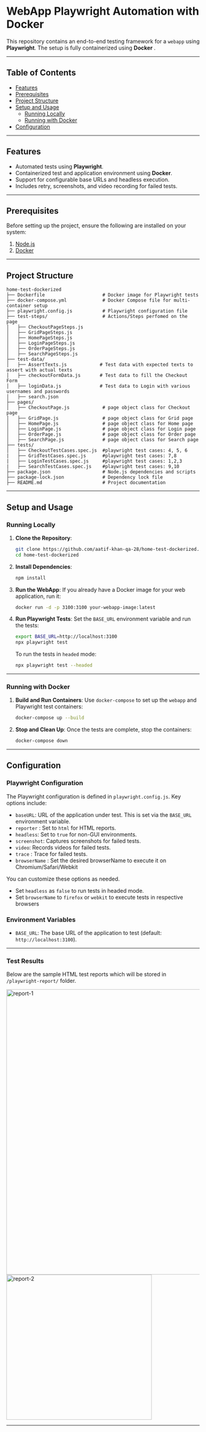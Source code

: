 # **WebApp Playwright Automation with Docker**

This repository contains an end-to-end testing framework for a `webapp` using **Playwright**. The setup is fully containerized using **Docker** .

---

## **Table of Contents**
- [Features](#features)
- [Prerequisites](#prerequisites)
- [Project Structure](#project-structure)
- [Setup and Usage](#setup-and-usage)
  - [Running Locally](#running-locally)
  - [Running with Docker](#running-with-docker)
- [Configuration](#configuration)

---

## **Features**
- Automated tests using **Playwright**.
- Containerized test and application environment using **Docker**.
- Support for configurable base URLs and headless execution.
- Includes retry, screenshots, and video recording for failed tests.

---

## **Prerequisites**
Before setting up the project, ensure the following are installed on your system:
1. [Node.js](https://nodejs.org/)
2. [Docker](https://www.docker.com/)

---

## **Project Structure**
```plaintext
home-test-dockerized
├── Dockerfile                     # Docker image for Playwright tests
├── docker-compose.yml             # Docker Compose file for multi-container setup
├── playwright.config.js           # Playwright configuration file
├── test-steps/                    # Actions/Steps perfomed on the page
│   ├── CheckoutPageSteps.js       
│   ├── GridPageSteps.js           
│   ├── HomePageSteps.js           
│   ├── LoginPageSteps.js          
│   ├── OrderPageSteps.js          
│   ├── SearchPageSteps.js    
├── test-data/    
│   ├── AssertTexts.js            # Test data with expected texts to assert with actual texts
│   ├── checkoutFormData.js       # Test data to fill the Checkout Form
│   ├── loginData.js              # Test data to Login with various usernames and passwords
│   ├── search.json   
├── pages/
│   ├── CheckoutPage.js            # page object class for Checkout page  
│   ├── GridPage.js                # page object class for Grid page 
│   ├── HomePage.js                # page object class for Home page  
│   ├── LoginPage.js               # page object class for Login page 
│   ├── OrderPage.js               # page object class for Order page  
│   ├── SearchPage.js              # page object class for Search page 
├── tests/
│   ├── CheckoutTestCases.spec.js  #playwright test cases: 4, 5, 6
|   ├── GridTestCases.spec.js      #playwright test cases: 7,8
|   ├── LoginTestCases.spec.js     #playwright test cases: 1,2,3
|   ├── SearchTestCases.spec.js    #playwright test cases: 9,10
├── package.json                   # Node.js dependencies and scripts
├── package-lock.json              # Dependency lock file
├── README.md                      # Project documentation
```

---

## **Setup and Usage**

### **Running Locally**

1. **Clone the Repository**:
   ```bash
   git clone https://github.com/aatif-khan-qa-28/home-test-dockerized.git
   cd home-test-dockerized
   ```

2. **Install Dependencies**:
   ```bash
   npm install
   ```

3. **Run the WebApp**:
   If you already have a Docker image for your web application, run it:
   ```bash
   docker run -d -p 3100:3100 your-webapp-image:latest
   ```

4. **Run Playwright Tests**:
   Set the `BASE_URL` environment variable and run the tests:
   ```bash
   export BASE_URL=http://localhost:3100
   npx playwright test
   ```
   To run the tests in `headed` mode:
   ```bash
   npx playwright test --headed
   ```

---

### **Running with Docker**

1. **Build and Run Containers**:
   Use `docker-compose` to set up the `webapp` and Playwright test containers:
   ```bash
   docker-compose up --build
   ```

2. **Stop and Clean Up**:
   Once the tests are complete, stop the containers:
   ```bash
   docker-compose down
   ```

---

## **Configuration**

### **Playwright Configuration**
The Playwright configuration is defined in `playwright.config.js`. Key options include:
- `baseURL`: URL of the application under test. This is set via the `BASE_URL` environment variable.
- `reporter` : Set to `html` for HTML reports.
- `headless`: Set to `true` for non-GUI environments.
- `screenshot`: Captures screenshots for failed tests.
- `video`: Records videos for failed tests.
- `trace` : Trace for failed tests.
- `browserName` : Set the desired browserName to execute it on Chromium/Safari/Webkit

You can customize these options as needed. 
- Set `headless` as `false` to run tests in headed mode.
- Set `browserName` to `firefox` or `webkit` to execute tests in respective browsers

### **Environment Variables**
- `BASE_URL`: The base URL of the application to test (default: `http://localhost:3100`).

---

### **Test Results**
Below are the sample HTML test reports which will be stored in `/playwright-report/` folder.

<img width="745" alt="report-1" src="https://github.com/user-attachments/assets/cce35018-319e-4a85-9212-94cd8188785b" />

<img width="379" alt="report-2" src="https://github.com/user-attachments/assets/325ac25e-8011-4f17-9db4-07c6dc8acfec" />

---


